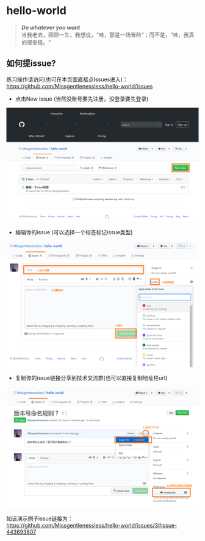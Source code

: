 # hello-world

 > ***Do whatever you want***    
 > 当我老去，回顾一生，我想说，“哇，那是一场冒险“；而不是，“哇，我真的很安稳。“
 
 
## 如何提issue?

练习操作请访问(也可在本页面直接点Issues进入)：    
 https://github.com/Missgentlenessless/hello-world/issues 

- 点击New issue (当然没账号要先注册，没登录要先登录)
<img src= "https://github.com/Missgentlenessless/hello-world/blob/master/1.png">
 
- 编辑你的issue (可以选择一个标签标记issue类型)
<img src= "https://github.com/Missgentlenessless/hello-world/blob/master/2.png">
 
- 复制你的issue链接分享到技术交流群(也可以直接复制地址栏url)
<img src= "https://github.com/Missgentlenessless/hello-world/blob/master/3.png">
 
如该演示例子issue链接为：    
 https://github.com/Missgentlenessless/hello-world/issues/3#issue-443693807 


